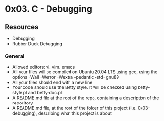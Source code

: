 # 0x03. C - Debugging

## Resources

* Debugging
* Rubber Duck Debugging

### General

* Allowed editors: vi, vim, emacs
* All your files will be compiled on Ubuntu 20.04 LTS using gcc, using the options -Wall -Werror -Wextra -pedantic -std=gnu89
* All your files should end with a new line
* Your code should use the Betty style. It will be checked using betty-style.pl and betty-doc.pl
* A README.md file at the root of the repo, containing a description of the repository
* A README.md file, at the root of the folder of this project (i.e. 0x03-debugging), describing what this project is about
